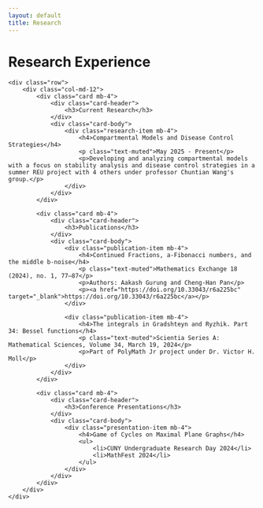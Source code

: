 ```yaml
---
layout: default
title: Research
---
```


<div class="container mt-5">
    <h1 class="mb-5">Research Experience</h1>

    <div class="row">
        <div class="col-md-12">
            <div class="card mb-4">
                <div class="card-header">
                    <h3>Current Research</h3>
                </div>
                <div class="card-body">
                    <div class="research-item mb-4">
                        <h4>Compartmental Models and Disease Control Strategies</h4>
                        <p class="text-muted">May 2025 - Present</p>
                        <p>Developing and analyzing compartmental models with a focus on stability analysis and disease control strategies in a summer REU project with 4 others under professor Chuntian Wang's group.</p>
                    </div>
                </div>
            </div>

            <div class="card mb-4">
                <div class="card-header">
                    <h3>Publications</h3>
                </div>
                <div class="card-body">
                    <div class="publication-item mb-4">
                        <h4>Continued Fractions, a-Fibonacci numbers, and the middle b-noise</h4>
                        <p class="text-muted">Mathematics Exchange 18 (2024), no. 1, 77–87</p>
                        <p>Authors: Aakash Gurung and Cheng-Han Pan</p>
                        <p><a href="https://doi.org/10.33043/r6a225bc" target="_blank">https://doi.org/10.33043/r6a225bc</a></p>
                    </div>

                    <div class="publication-item mb-4">
                        <h4>The integrals in Gradshteyn and Ryzhik. Part 34: Bessel functions</h4>
                        <p class="text-muted">Scientia Series A: Mathematical Sciences, Volume 34, March 19, 2024</p>
                        <p>Part of PolyMath Jr project under Dr. Victor H. Moll</p>
                    </div>
                </div>
            </div>

            <div class="card mb-4">
                <div class="card-header">
                    <h3>Conference Presentations</h3>
                </div>
                <div class="card-body">
                    <div class="presentation-item mb-4">
                        <h4>Game of Cycles on Maximal Plane Graphs</h4>
                        <ul>
                            <li>CUNY Undergraduate Research Day 2024</li>
                            <li>MathFest 2024</li>
                        </ul>
                    </div>
                </div>
            </div>
        </div>
    </div>
</div> 
